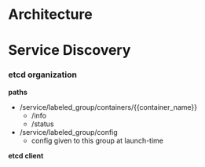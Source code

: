 # Architecture


# Service Discovery

### etcd organization

__paths__
* /service/labeled_group/containers/{{container_name}}
	* /info
	* /status
* /service/labeled_group/config
	* config given to this group at launch-time

__etcd client__


